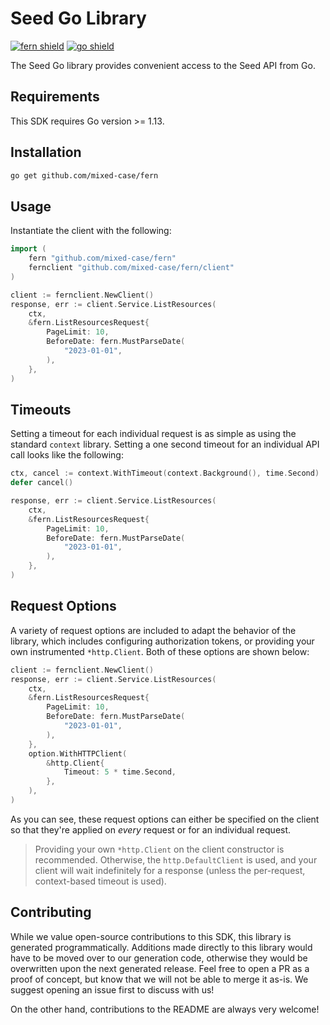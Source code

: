 # Seed Go Library

[![fern shield](https://img.shields.io/badge/%F0%9F%8C%BF-SDK%20generated%20by%20Fern-brightgreen)](https://github.com/fern-api/fern)
[![go shield](https://img.shields.io/badge/go-docs-blue)](https://pkg.go.dev/github.com/mixed-case/fern)

The Seed Go library provides convenient access to the Seed API from Go.

## Requirements

This SDK requires Go version >= 1.13.

## Installation

```sh
go get github.com/mixed-case/fern
```

## Usage

Instantiate the client with the following:

```go
import (
	fern "github.com/mixed-case/fern"
	fernclient "github.com/mixed-case/fern/client"
)

client := fernclient.NewClient()
response, err := client.Service.ListResources(
	ctx,
	&fern.ListResourcesRequest{
		PageLimit: 10,
		BeforeDate: fern.MustParseDate(
			"2023-01-01",
		),
	},
)
```

## Timeouts

Setting a timeout for each individual request is as simple as
using the standard `context` library. Setting a one second timeout
for an individual API call looks like the following:

```go
ctx, cancel := context.WithTimeout(context.Background(), time.Second)
defer cancel()

response, err := client.Service.ListResources(
	ctx,
	&fern.ListResourcesRequest{
		PageLimit: 10,
		BeforeDate: fern.MustParseDate(
			"2023-01-01",
		),
	},
)
```

## Request Options

A variety of request options are included to adapt the behavior of the library,
which includes configuring authorization tokens, or providing your own instrumented
`*http.Client`. Both of these options are shown below:

```go
client := fernclient.NewClient()
response, err := client.Service.ListResources(
	ctx,
	&fern.ListResourcesRequest{
		PageLimit: 10,
		BeforeDate: fern.MustParseDate(
			"2023-01-01",
		),
	},
	option.WithHTTPClient(
		&http.Client{
			Timeout: 5 * time.Second,
		},
	),
)
```
As you can see, these request options can either be specified on the client so that
they're applied on _every_ request or for an individual request.

> Providing your own `*http.Client` on the client constructor is recommended. Otherwise,
> the `http.DefaultClient` is used, and your client will wait indefinitely for a response
> (unless the per-request, context-based timeout is used).


## Contributing

While we value open-source contributions to this SDK, this library is generated programmatically.
Additions made directly to this library would have to be moved over to our generation code,
otherwise they would be overwritten upon the next generated release. Feel free to open a PR as
a proof of concept, but know that we will not be able to merge it as-is. We suggest opening
an issue first to discuss with us!

On the other hand, contributions to the README are always very welcome!